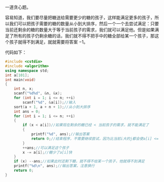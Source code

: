 一道贪心题。

容易知道，我们要尽量把糖送给需要更少的糖的孩子，这样能满足更多的孩子，所以我们可以把孩子需要的糖的数量从小到大排序，然后一个一个去尝试满足：只要当前还剩余的糖的数量大于等于当前孩子的需求，我们就可以满足他。但是如果满足了所有的孩子仍剩余糖的话，我们就不得不把手中的糖全部给某一个孩子，那这个孩子就得不到满足，就就需要将答案 $-1$。

代码如下：

```cpp
#include <cstdio>
#include <algorithm>
using namespace std;
int a[101];
int main(void)
{
	int n, x;
	scanf("%d%d", &n, &x);
	for (int i = 1; i <= n; ++i)
		scanf("%d", &a[i]);//输入
	sort(a + 1, a + n + 1);//从小到大排序
	int ans = 0;
	for (int i = 1; i <= n; ++i)
	{
		if (x < a[i])//如果现在剩余的糖已经 < 当前孩子的需求，就不能满足了
		{
			printf("%d", ans);//输出答案
			return 0;//结束程序，不需要继续尝试，因为比当前i大的j都会使a[i] <= a[j]
		}
		++ans;//可以满足这个孩子
		x -= a[i];//糖少了a[i]快
	}
	if (x) --ans;//如果此时还剩下糖，就不得不给某一个孩子，他就得不到满足
	printf("%d\n", ans);//输出答案，注意换行
	return 0;
}
```